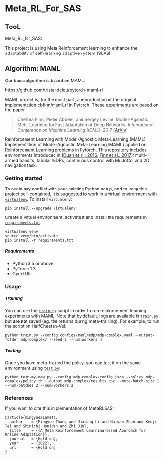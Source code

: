 # Meta_RL_For_SAS
## TooL
Meta_RL_for_SAS:

This project is using Meta Reinforcement learning to enhance the adaptability of self-learning adaptive system (SLAS).


## Algorithm: MAML
Our basic algorithm is based on MAML:

https://github.com/tristandeleu/pytorch-maml-rl

MAML project is, for the most part, a reproduction of the original implementation [cbfinn/maml_rl](https://github.com/cbfinn/maml_rl/) in Pytorch. These experiments are based on the paper
> Chelsea Finn, Pieter Abbeel, and Sergey Levine. Model-Agnostic Meta-Learning for Fast Adaptation of Deep
Networks. _International Conference on Machine Learning (ICML)_, 2017 [[ArXiv](https://arxiv.org/abs/1703.03400)]


Reinforcement Learning with Model-Agnostic Meta-Learning (MAML)
Implementation of Model-Agnostic Meta-Learning (MAML) applied on Reinforcement Learning problems in Pytorch. This repository includes environments introduced in ([Duan et al., 2016](https://arxiv.org/abs/1611.02779), [Finn et al., 2017](https://arxiv.org/abs/1703.03400)): multi-armed bandits, tabular MDPs, continuous control with MuJoCo, and 2D navigation task.

### Getting started
To avoid any conflict with your existing Python setup, and to keep this project self-contained, it is suggested to work in a virtual environment with [`virtualenv`](http://docs.python-guide.org/en/latest/dev/virtualenvs/). To install `virtualenv`:
```
pip install --upgrade virtualenv
```
Create a virtual environment, activate it and install the requirements in [`requirements.txt`](requirements.txt).
```
virtualenv venv
source venv/bin/activate
pip install -r requirements.txt
```

##### Requirements
 - Python 3.5 or above
 - PyTorch 1.3
 - Gym 0.15

### Usage

##### Training
You can use the [`train.py`](train.py) script in order to run reinforcement learning experiments with MAML. Note that by default, logs are available in [`train.py`](train.py) but **are not** saved (eg. the returns during meta-training). For example, to run the script on HalfCheetah-Vel:
```
python train.py --config configs/maml/mdp/mdp-complex.yaml --output-folder mdp-complex/ --seed 2 --num-workers 4
```

##### Testing
Once you have meta-trained the policy, you can test it on the same environment using [`test.py`](test.py):
```
python test-my-new.py --config mdp-complex/config.json --policy mdp-complex/policy.th --output mdp-complex/results.npz --meta-batch-size 1 --num-batches 2 --num-workers 2
```

### References

If you want to cite this implementation of MetaRLSAS:
```
@article{mingyue21ameta,
  author    = {Mingyue Zhang and Jialong Li and Haiyan Zhao and Kenji Tei and Shinichi Honiden and Zhi Jin},
  title     = {{A Meta Reinforcement Learning-based Approach for Online Adaptation}},
  journal   = {Hold on},
  year      = {2022},
  url       = {Hold on}
}
```